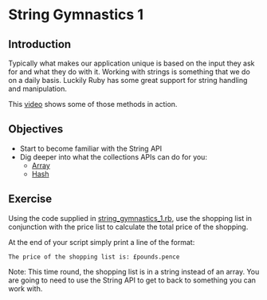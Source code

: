 # String Gymnastics 1


## Introduction

Typically what makes our application unique is based on the input they ask for and what they do with it. Working with strings is something that we do on a daily basis. Luckily Ruby has some great support for string handling and manipulation.

This [video](http://www.pluralsight.com/training/player?author=alex-korban&name=ruby-fundamentals-module4&mode=live&clip=4&course=ruby-fundamentals) shows some of those methods in action.


## Objectives

- Start to become familiar with the String API
- Dig deeper into what the collections APIs can do for you:
    - [Array](http://ruby-doc.org/core-2.1.6/Array.html)
    - [Hash](http://ruby-doc.org/core-2.1.6/Hash.html)


## Exercise

Using the code supplied in [string_gymnastics_1.rb](./string_gymnastics_1.rb), use the shopping list in conjunction with the price list to calculate the total price of the shopping.

At the end of your script simply print a line of the format:

```
The price of the shopping list is: £pounds.pence
```

Note: This time round, the shopping list is in a string instead of an array. You are going to need to use the String API to get to back to something you can work with.
